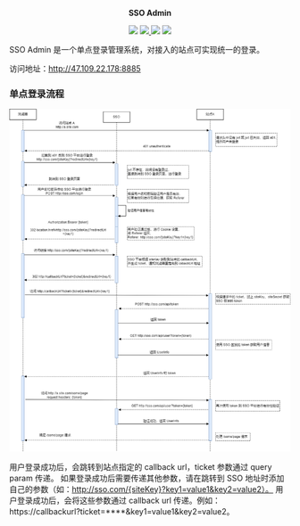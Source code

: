 <p align="center">
	<strong>SSO Admin</strong>
</p>

<p align="center">
    <a>
        <img src="https://img.shields.io/badge/JDK-1.8+-green.svg" >
    </a>
    <a href="https://www.jetbrains.com">
        <img src="https://img.shields.io/badge/IntelliJ%20IDEA-support-blue.svg" >
    </a>
    <a>
        <img src="https://img.shields.io/github/license/Octoveau/sso-admin-service" >
    </a>
    <a>
     <img src="https://img.shields.io/github/stars/Octoveau/sso-admin-service" >
    </a>
</p>

SSO Admin 是一个单点登录管理系统，对接入的站点可实现统一的登录。

访问地址：http://47.109.22.178:8885

### 单点登录流程

![流程图](./doc/单点登录时序图.png)

用户登录成功后，会跳转到站点指定的 callback url，ticket 参数通过 query param 传递。 
如果登录成功后需要传递其他参数，请在跳转到 SSO 地址时添加自己的参数（如：http://sso.com/{siteKey}?key1=value1&key2=value2）。
用户登录成功后，会将这些参数通过 callback url 传递。例如：https://callbackurl?ticket=****&key1=value1&key2=value2。
